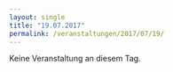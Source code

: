 ```yaml
---
layout: single
title: "19.07.2017"
permalink: /veranstaltungen/2017/07/19/
---
```


Keine Veranstaltung an diesem Tag.
